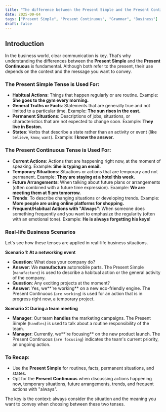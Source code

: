 ```yaml
---
title: "The difference between the Present Simple and the Present Continuous"
date: 2025-09-04
tags: ["Present Simple", "Present Continuous", "Grammar", "Business"]
draft: false
---
```

## Introduction
In the business world, clear communication is key. That’s why understanding the differences between the **Present Simple** and the **Present Continuous** is fundamental. Although both refer to the present, their use depends on the context and the message you want to convey.

### The Present Simple Tense is Used For:
* **Habitual Actions**: Things that happen regularly or are routine. Example: **She goes to the gym every morning.**
* **General Truths or Facts**: Statements that are generally true and not limited to a particular time. Example: **The sun rises in the east.**
* **Permanent Situations**: Descriptions of jobs, situations, or characteristics that are not expected to change soon. Example: **They live in Boston.**
* **States**: Verbs that describe a state rather than an activity or event (like `believe`, `know`, `want`). Example: **I know the answer.**

### The Present Continuous Tense is Used For:
* **Current Actions**: Actions that are happening right now, at the moment of speaking. Example: **She is typing an email.**
* **Temporary Situations**: Situations or actions that are temporary and not permanent. Example: **They are staying at a hotel this week.**
* **Future Arrangements**: When talking about future plans or arrangements (often combined with a future time expression). Example: **We are meeting them at 5 pm tomorrow.**
* **Trends**: To describe changing situations or developing trends. Example: **More people are using online platforms for shopping.**
* **Frequent/Habitual Actions with "Always"**: When someone does something frequently and you want to emphasize the regularity (often with an emotional tone). Example: **He is always forgetting his keys!**

### Real-life Business Scenarios
Let's see how these tenses are applied in real-life business situations.

**Scenario 1: At a networking event**
* **Question**: What does your company do?
* **Answer**: We **manufacture** automobile parts.
The Present Simple (`manufacture`) is used to describe a habitual action or the general activity of the company.
* **Question**: Any exciting projects at the moment?
* **Answer**: Yes, we**'re working** on a new eco-friendly engine.
The Present Continuous (`are working`) is used for an action that is in progress right now, a temporary project.

**Scenario 2: During a team meeting**
* **Manager**: Our team **handles** the marketing campaigns.
The Present Simple (`handles`) is used to talk about a routine responsibility of the team.
* **Manager**: Currently, we**'re focusing** on the new product launch.
The Present Continuous (`are focusing`) indicates the team's current priority, an ongoing action.

### To Recap:
* Use the **Present Simple** for routines, facts, permanent situations, and states.
* Opt for the **Present Continuous** when discussing actions happening now, temporary situations, future arrangements, trends, and frequent actions with "always".

The key is the context: always consider the situation and the meaning you want to convey when choosing between these two tenses.
